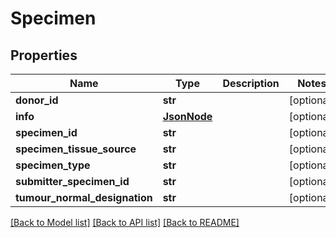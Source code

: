 # Specimen

## Properties
Name | Type | Description | Notes
------------ | ------------- | ------------- | -------------
**donor_id** | **str** |  | [optional] 
**info** | [**JsonNode**](JsonNode.md) |  | [optional] 
**specimen_id** | **str** |  | [optional] 
**specimen_tissue_source** | **str** |  | [optional] 
**specimen_type** | **str** |  | [optional] 
**submitter_specimen_id** | **str** |  | [optional] 
**tumour_normal_designation** | **str** |  | [optional] 

[[Back to Model list]](../README.md#documentation-for-models) [[Back to API list]](../README.md#documentation-for-api-endpoints) [[Back to README]](../README.md)


